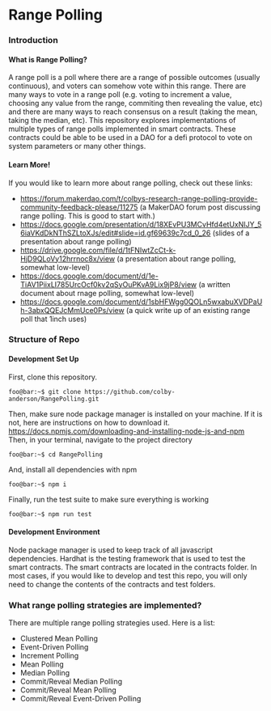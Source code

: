 # Range Polling

### Introduction
#### What is Range Polling?
A range poll is a poll where there are a range of possible outcomes (usually continuous), and voters can somehow vote within this range.
There are many ways to vote in a range poll (e.g. voting to increment a value, choosing any value from the range, commiting then revealing the value, etc) and there are many ways to reach consensus on a result (taking the mean, taking the median, etc). This repository explores implementations of multiple types of range polls implemented in smart contracts. These contracts could be able to be used in a DAO for a defi protocol to vote on system parameters or many other things. 
#### Learn More!
If you would like to learn more about range polling, check out these links:
- https://forum.makerdao.com/t/colbys-research-range-polling-provide-community-feedback-please/11275 (a MakerDAO forum post discussing range polling. This is good to start with.)
- https://docs.google.com/presentation/d/18XEvPU3MCvHfd4etUxNIJY_56iaVKdDkNThSZLtoXJs/edit#slide=id.gf69639c7cd_0_26 (slides of a presentation about range polling)
- https://drive.google.com/file/d/1tFNIwtZcCt-k-HjD9QLoVy12hrrnoc8x/view (a presentation about range polling, somewhat low-level)
- https://docs.google.com/document/d/1e-TiAV1PiixLI785UrcOcf0kv2qSyOuPKvA9Lix9jP8/view (a written document about rnage polling, somewhat low-level)
- https://docs.google.com/document/d/1sbHFWgg0QOLn5wxabuXVDPaUh-3abxQQEJcMmUce0Ps/view (a quick write up of an existing range poll that 1inch uses)
### Structure of Repo
#### Development Set Up
First, clone this repository.
```console
foo@bar:~$ git clone https://github.com/colby-anderson/RangePolling.git
```
Then, make sure node package manager is installed on your machine. If it is not, here are
instructions on how to download it.
https://docs.npmjs.com/downloading-and-installing-node-js-and-npm
Then, in your terminal, navigate to the project directory
```console
foo@bar:~$ cd RangePolling
```
And, install all dependencies with npm
```console
foo@bar:~$ npm i
```
Finally, run the test suite to make sure everything is working
```console
foo@bar:~$ npm run test
```
#### Development Environment
Node package manager is used to keep track of
all javascript dependencies. Hardhat is the testing
framework that is used to test the smart contracts.
The smart contracts are located in the contracts folder.
In most cases, if you would like to develop and test this
repo, you will only need to change the contents of the contracts
and test folders.
### What range polling strategies are implemented?
There are multiple range polling strategies used. Here is a list:
- Clustered Mean Polling
- Event-Driven Polling
- Increment Polling
- Mean Polling
- Median Polling
- Commit/Reveal Median Polling
- Commit/Reveal Mean Polling
- Commit/Reveal Event-Driven Polling

